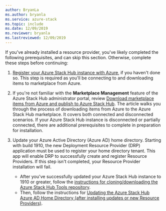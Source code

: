 ```yaml
---
author: BryanLa
ms.author: bryanla
ms.service: azure-stack
ms.topic: include
ms.date: 12/09/2019
ms.reviewer: bryanla
ms.lastreviewed: 12/09/2019
---
```


If you've already installed a resource provider, you've likely completed the following prerequisites, and can skip this section. Otherwise, complete these steps before continuing: 

1. [Register your Azure Stack Hub instance with Azure](../operator/azure-stack-registration.md), if you haven't done so. This step is required as you'll be connecting to and downloading items to marketplace from Azure.

2. If you're not familiar with the **Marketplace Management** feature of the Azure Stack Hub administrator portal, review [Download marketplace items from Azure and publish to Azure Stack Hub](../operator/azure-stack-download-azure-marketplace-item.md). The article walks you through the process of downloading items from Azure to the Azure Stack Hub marketplace. It covers both connected and disconnected scenarios. If your Azure Stack Hub instance is disconnected or partially connected, there are additional prerequisites to complete in preparation for installation.

3. Update your Azure Active Directory (Azure AD) home directory. Starting with build 1910, the new Deployment Resource Provider (DRP) application must be used to register your home directory tenant. This app will enable DRP to successfully create and register Resource Providers. If this step isn't completed, your Resource Provider installation will fail. 

   - After you've successfully updated your Azure Stack Hub instance to 1910 or greater, follow the [instructions for cloning/downloading the Azure Stack Hub Tools repository](../operator/azure-stack-powershell-download.md). 
   - Then, follow the instructions for [Updating the Azure Stack Hub Azure AD Home Directory (after installing updates or new Resource Providers)](https://github.com/Azure/AzureStack-Tools/tree/master/Identity#updating-the-azure-stack-aad-home-directory-after-installing-updates-or-new-resource-providers). 